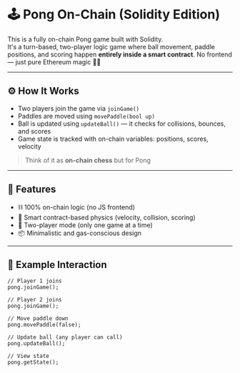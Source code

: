 # 🕹️ Pong On-Chain (Solidity Edition)   
   
This is a fully on-chain Pong game built with Solidity.    
It's a turn-based, two-player logic game where ball movement, paddle positions, and scoring happen **entirely inside a smart contract**. No frontend — just pure Ethereum magic 🧙‍♂️   
   
---   
   
## ⚙️ How It Works   
   
- Two players join the game via `joinGame()`  
- Paddles are moved using `movePaddle(bool up)`    
- Ball is updated using `updateBall()` — it checks for collisions, bounces, and scores
- Game state is tracked with on-chain variables: positions, scores, velocity      
  
> Think of it as **on-chain chess** but for Pong     
      
---     
      
## 🚀 Features     
  
- ⛓️ 100% on-chain logic (no JS frontend)        
- 🧠 Smart contract-based physics (velocity, collision, scoring)     
- 👥 Two-player mode (only one game at a time)  
- 📦 Minimalistic and gas-conscious design  
  
---
   
## 🧪 Example Interaction

```solidity
// Player 1 joins
pong.joinGame();

// Player 2 joins
pong.joinGame();

// Move paddle down
pong.movePaddle(false);

// Update ball (any player can call)
pong.updateBall();

// View state
pong.getState();
